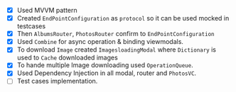 - [x] Used MVVM pattern
- [x] Created `EndPointConfiguration` as  `protocol` so it can be used mocked in testcases
- [x] Then `AlbumsRouter`, `PhotosRouter` confirm to `EndPointConfiguration` 
- [x] Used `Combine` for async operation & binding viewmodals. 
- [x] To download `Image` created `ImagesloadingModal` where `Dictionary` is used to  `Cache` downloaded images 
- [x] To hande multiple Image downloading used `OperationQueue`. 
- [x] Used Dependency Injection in all modal, router and `PhotosVC`. 
- [ ] Test cases implementation. 
